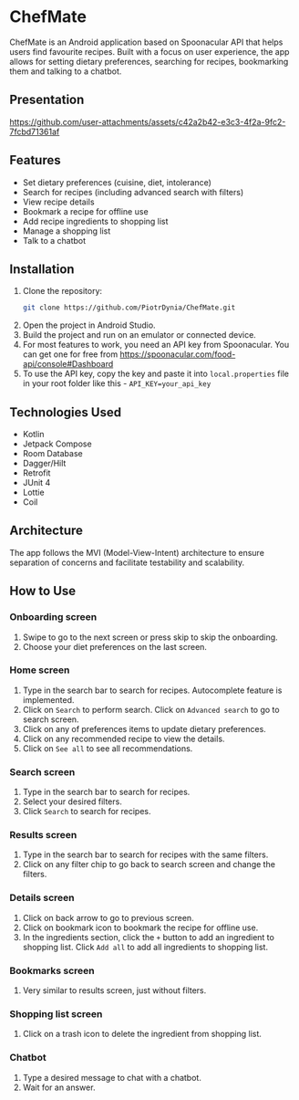 # ChefMate

ChefMate is an Android application based on Spoonacular API that helps users find favourite recipes. 
Built with a focus on user experience, the app allows for setting dietary preferences, 
searching for recipes, bookmarking them and talking to a chatbot.

## Presentation

https://github.com/user-attachments/assets/c42a2b42-e3c3-4f2a-9fc2-7fcbd71361af

## Features
- Set dietary preferences (cuisine, diet, intolerance)
- Search for recipes (including advanced search with filters)
- View recipe details
- Bookmark a recipe for offline use
- Add recipe ingredients to shopping list
- Manage a shopping list
- Talk to a chatbot

## Installation

1. Clone the repository:
   ```bash
   git clone https://github.com/PiotrDynia/ChefMate.git
   ```
2. Open the project in Android Studio.
3. Build the project and run on an emulator or connected device.
4. For most features to work, you need an API key from Spoonacular. You can get one for free from 
https://spoonacular.com/food-api/console#Dashboard
5. To use the API key, copy the key and paste it into `local.properties` file in your root folder
like this - `API_KEY=your_api_key`

## Technologies Used

- Kotlin
- Jetpack Compose
- Room Database
- Dagger/Hilt
- Retrofit
- JUnit 4
- Lottie
- Coil

## Architecture

The app follows the MVI (Model-View-Intent) architecture to ensure separation of concerns and facilitate testability and scalability.

## How to Use

### Onboarding screen
1. Swipe to go to the next screen or press skip to skip the onboarding.
2. Choose your diet preferences on the last screen.

### Home screen
1. Type in the search bar to search for recipes. Autocomplete feature is implemented.
2. Click on `Search` to perform search. Click on `Advanced search` to go to search screen.
3. Click on any of preferences items to update dietary preferences.
4. Click on any recommended recipe to view the details.
5. Click on `See all` to see all recommendations.

### Search screen
1. Type in the search bar to search for recipes.
2. Select your desired filters.
3. Click `Search` to search for recipes.

### Results screen
1. Type in the search bar to search for recipes with the same filters.
2. Click on any filter chip to go back to search screen and change the filters.

### Details screen
1. Click on back arrow to go to previous screen.
2. Click on bookmark icon to bookmark the recipe for offline use.
3. In the ingredients section, click the `+` button to add an ingredient to shopping list. Click
`Add all` to add all ingredients to shopping list.

### Bookmarks screen
1. Very similar to results screen, just without filters.

### Shopping list screen
1. Click on a trash icon to delete the ingredient from shopping list.

### Chatbot
1. Type a desired message to chat with a chatbot.
2. Wait for an answer.
